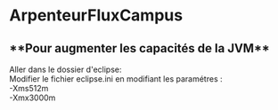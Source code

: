 # ArpenteurFluxCampus






<h2>**Pour augmenter les capacités de la JVM**</h2>
Aller dans le dossier d'eclipse:</br>
Modifier le fichier eclipse.ini en modifiant les paramétres :</br>
  -Xms512m</br>
  -Xmx3000m</br>
